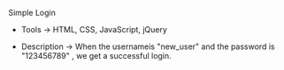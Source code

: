 Simple Login

- Tools ->
    HTML, CSS, JavaScript, jQuery

- Description ->
    When the usernameis "new_user" and the password is "123456789" ,
    we get a successful login.